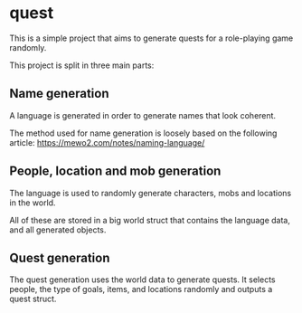 # quest

This is a simple project that aims to generate quests for a role-playing game randomly.

This project is split in three main parts:

## Name generation
A language is generated in order to generate names that look coherent.

The method used for name generation is loosely based on the following article: <https://mewo2.com/notes/naming-language/>

## People, location and mob generation
The language is used to randomly generate characters, mobs and locations in the world.

All of these are stored in a big world struct that contains the language data, and all generated objects.

## Quest generation
The quest generation uses the world data to generate quests. It selects people, the type of goals, items, and locations randomly and outputs a quest struct.

